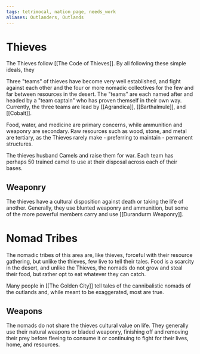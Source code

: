 ```yaml
---
tags: tetrimocal, nation_page, needs_work
aliases: Outlanders, Outlands
---
```

# Thieves
The Thieves follow [[The Code of Thieves]]. By all following these simple ideals, they  

Three "teams" of thieves have become very well established, and fight against each other and the four or more nomadic collectives for the few and far between resources in the desert. The "teams" are each named after and headed by a "team captain" who has proven themself in their own way. Currently, the three teams are lead by [[Agrandica]], [[Barthalmule]], and [[Cobalt]].

Food, water, and medicine are primary concerns, while ammunition and weaponry are secondary. Raw resources such as wood, stone, and metal are tertiary, as the Thieves rarely make - preferring to maintain - permanent structures.

The thieves husband Camels and raise them for war. Each team has perhaps 50 trained camel to use at their disposal across each of their bases.

## Weaponry
The thieves have a cultural disposition against death or taking the life of another. Generally, they use blunted weaponry and ammunition, but some of the more powerful members carry and use [[Durandurm Weaponry]].

# Nomad Tribes
The nomadic tribes of this area are, like thieves, forceful with their resource gathering, but unlike the thieves, few live to tell their tales. Food is a scarcity in the desert, and unlike the Thieves, the nomads do not grow and steal their food, but rather opt to eat whatever they can catch.

Many people in [[The Golden City]] tell tales of the cannibalistic nomads of the outlands and, while meant to be exaggerated, most are true.

## Weapons
The nomads do not share the thieves cultural value on life. They generally use their natural weapons or bladed weaponry, finishing off and removing their prey before fleeing to consume it or continuing to fight for their lives, home, and resources. 